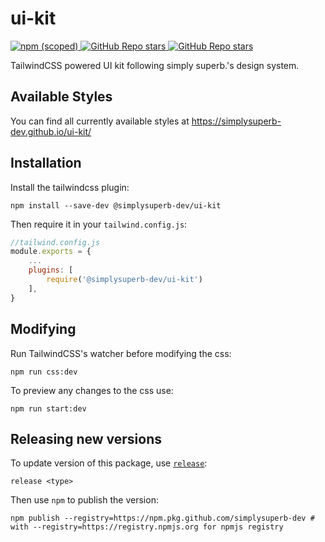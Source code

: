 # ui-kit

<a href="https://www.npmjs.com/package/@simplysuperb-dev/ui-kit">
    <img alt="npm (scoped)" src="https://img.shields.io/npm/v/@simplysuperb-dev/ui-kit?style=flat">
</a>
<a href="https://github.com/simplysuperb-dev/ui-kit">
    <img alt="GitHub Repo stars"
        src="https://img.shields.io/github/stars/simplysuperb-dev/ui-kit?style=flat">
</a>
<a href="https://github.com/simplysuperb-dev/ui-kit">
    <img alt="GitHub Repo stars" src="https://img.shields.io/badge/view%20on-github-blue">
</a>

TailwindCSS powered UI kit following simply superb.'s design system.


## Available Styles

You can find all currently available styles at https://simplysuperb-dev.github.io/ui-kit/

## Installation

Install the tailwindcss plugin:
```
npm install --save-dev @simplysuperb-dev/ui-kit
```

Then require it in your `tailwind.config.js`:

```js
//tailwind.config.js
module.exports = {
    ...
    plugins: [
        require('@simplysuperb-dev/ui-kit')
    ],
}
```


## Modifying

Run TailwindCSS's watcher before modifying the css:

```
npm run css:dev
```

To preview any changes to the css use:

```
npm run start:dev
```

## Releasing new versions

To update version of this package, use [`release`](https://www.npmjs.com/package/release):

```
release <type>
```

Then use `npm` to publish the version:

```
npm publish --registry=https://npm.pkg.github.com/simplysuperb-dev # with --registry=https://registry.npmjs.org for npmjs registry
```
